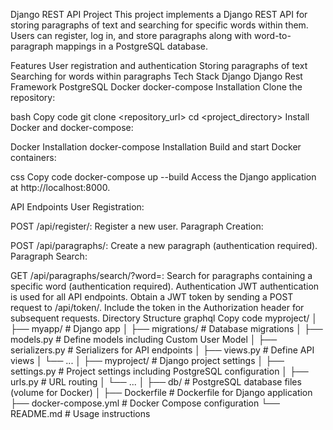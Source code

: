 Django REST API Project
This project implements a Django REST API for storing paragraphs of text and searching for specific words within them. Users can register, log in, and store paragraphs along with word-to-paragraph mappings in a PostgreSQL database.

Features
User registration and authentication
Storing paragraphs of text
Searching for words within paragraphs
Tech Stack
Django
Django Rest Framework
PostgreSQL
Docker
docker-compose
Installation
Clone the repository:

bash
Copy code
git clone <repository_url>
cd <project_directory>
Install Docker and docker-compose:

Docker Installation
docker-compose Installation
Build and start Docker containers:

css
Copy code
docker-compose up --build
Access the Django application at http://localhost:8000.

API Endpoints
User Registration:

POST /api/register/: Register a new user.
Paragraph Creation:

POST /api/paragraphs/: Create a new paragraph (authentication required).
Paragraph Search:

GET /api/paragraphs/search/?word=<word>: Search for paragraphs containing a specific word (authentication required).
Authentication
JWT authentication is used for all API endpoints.
Obtain a JWT token by sending a POST request to /api/token/.
Include the token in the Authorization header for subsequent requests.
Directory Structure
graphql
Copy code
myproject/
│
├── myapp/             # Django app
│   ├── migrations/    # Database migrations
│   ├── models.py      # Define models including Custom User Model
│   ├── serializers.py # Serializers for API endpoints
│   ├── views.py       # Define API views
│   └── ...
│
├── myproject/          # Django project settings
│   ├── settings.py     # Project settings including PostgreSQL configuration
│   ├── urls.py         # URL routing
│   └── ...
│
├── db/                 # PostgreSQL database files (volume for Docker)
│
├── Dockerfile          # Dockerfile for Django application
├── docker-compose.yml  # Docker Compose configuration
└── README.md           # Usage instructions



